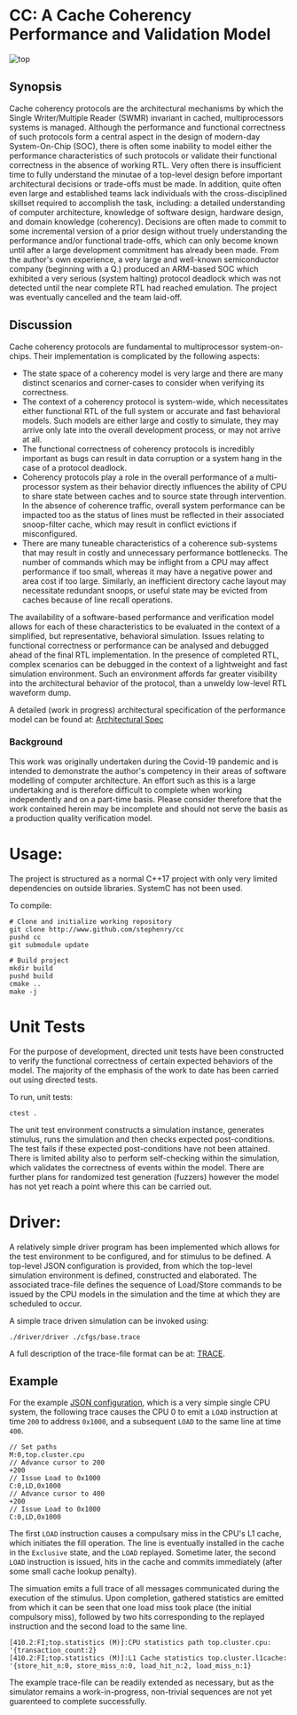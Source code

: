# CC: A Cache Coherency Performance and Validation Model

![top](./doc/top.svg)

## Synopsis

Cache coherency protocols are the architectural mechanisms by which
the Single Writer/Multiple Reader (SWMR) invariant in cached,
multiprocessors systems is managed. Although the performance and
functional correctness of such protocols form a central aspect in the design of
modern-day System-On-Chip (SOC), there is often some inability to
model either the performance characteristics of such protocols or validate their
functional correctness in the absence of working
RTL. Very often there is insufficient time to fully understand the
minutae of a top-level design before important architectural decisions
or trade-offs must be made. In addition, quite often even large and established teams lack
individuals with the cross-disciplined skillset required to accomplish
the task, including: a detailed understanding of computer
architecture, knowledge of software design, hardware design, and
domain knowledge (coherency). Decisions are often made to commit to
some incremental version of a prior design without
truely understanding the performance and/or functional trade-offs,
which can only become known until after a large development commitment
has already been made. From the author's own experience, a very large
and well-known semiconductor company (beginning with a Q.) produced an
ARM-based SOC which exhibited a very serious (system halting) protocol
deadlock which was not detected until the near complete RTL had
reached emulation. The project was eventually cancelled and the team
laid-off.

## Discussion

Cache coherency protocols are fundamental to multiprocessor
system-on-chips. Their implementation is complicated by the following
aspects:

* The state space of a coherency model is very large and there are
  many distinct scenarios and corner-cases to consider when verifying its
  correctness.
* The context of a coherency protocol is system-wide, which
  necessitates either functional RTL of the full system or accurate and
  fast behavioral models. Such models are either large and costly to
  simulate, they may arrive only late into the overall development
  process, or may not arrive at all.
* The functional correctness of coherency protocols is incredibly
  important as bugs can result in data corruption or a
  system hang in the case of a protocol deadlock.
* Coherency protocols play a role in the overall performance of a
  multi-processor system as their behavior directly influences the
  ability of CPU to share state between caches and to source state
  through intervention. In the absence of coherence traffic, overall system performance
  can be impacted too as the status of lines must be reflected in their associated snoop-filter cache, which may result in conflict evictions if misconfigured.
* There are many tuneable characteristics of a coherence sub-systems
  that may result in costly and unnecessary performance
  bottlenecks. The number of commands which may be inflight from a CPU
  may affect performance if too small, whereas it may have a negative
  power and area cost if too large. Similarly, an inefficient directory cache
  layout may necessitate redundant snoops, or
  useful state may be evicted from caches because of line recall operations.

The availability of a software-based performance and verification
model allows for each of these characteristics to be evaluated in the
context of a simplified, but representative, behavioral
simulation. Issues relating to functional correctness or performance
can be analysed and debugged ahead of the final RTL implementation. In
the presence of completed RTL, complex scenarios can be debugged in
the context of a lightweight and fast simulation environment. Such an environment 
affords far greater visibility into the architectural behavior of the
protocol, than a unweldy low-level RTL waveform dump.

A detailed (work in progress) architectural specification of the
performance model can be found at: [Architectural Spec](./doc/ARCH.md)

### Background

This work was originally undertaken during the Covid-19 pandemic and
is intended to demonstrate the author's competency in their areas of
software modelling of computer architecture. An effort such as this is
a large undertaking and is therefore difficult to complete when
working independently and on a part-time basis. Please consider
therefore that the work contained herein may be incomplete and should
not serve the basis as a production quality verification
model.

# Usage:

The project is structured as a normal C++17 project with only very
limited dependencies on outside libraries. SystemC has not been used.

To compile:

``` shell
# Clone and initialize working repository
git clone http://www.github.com/stephenry/cc
pushd cc
git submodule update

# Build project
mkdir build
pushd build
cmake ..
make -j
```

# Unit Tests

For the purpose of development, directed unit tests have been
constructed to verify the functional correctness of certain expected
behaviors of the model. The majority of the emphasis of the work to
date has been carried out using directed tests.

To run, unit tests:

``` shell
ctest .
```

The unit test environment constructs a simulation instance, generates
stimulus, runs the simulation and then checks expected
post-conditions. The test fails if these expected post-conditions have
not been attained. There is limited ability also to perform
self-checking within the simulation, which validates the correctness
of events within the model. There are further plans for randomized
test generation (fuzzers) however the model has not yet reach a point
where this can be carried out.

# Driver:

A relatively simple driver program has been implemented which allows
for the test environment to be configured, and for stimulus to be
defined. A top-level JSON configuration is provided, from which the
top-level simulation environment is defined, constructed and
elaborated. The associated trace-file defines the sequence of
Load/Store commands to be issued by the CPU models in the simulation
and the time at which they are scheduled to occur.

A simple trace driven simulation can be invoked using:

``` shell
./driver/driver ./cfgs/base.trace
```

A full description of the trace-file format can be at:
[TRACE](./doc/STIMULUS.md).

## Example

For the example [JSON configuration](./cfgs/base.json.in), which is a
very simple single CPU system, the following trace causes the CPU 0 to
emit a `LOAD` instruction at time `200` to address `0x1000`, and a
subsequent `LOAD` to the same line at time `400`.

```
// Set paths
M:0,top.cluster.cpu
// Advance cursor to 200
+200
// Issue Load to 0x1000
C:0,LD,0x1000
// Advance cursor to 400
+200
// Issue Load to 0x1000
C:0,LD,0x1000
```

The first `LOAD` instruction causes a compulsary miss in the CPU's L1
cache, which initiates the fill operation. The line is eventually
installed in the cache in the `Exclusive` state, and the `LOAD`
replayed. Sometime later, the second `LOAD` instruction is issued,
hits in the cache and commits immediately (after some small cache
lookup penalty).

The simuation emits a full trace of all messages communicated during
the execution of the stimulus. Upon completion, gathered statistics
are emitted from which it can be seen that one load miss took place
(the initial compulsory miss), followed by two hits corresponding to
the replayed instruction and the second load to the same line.

```
[410.2:FI;top.statistics (M)]:CPU statistics path top.cluster.cpu: '{transaction_count:2}
[410.2:FI;top.statistics (M)]:L1 Cache statistics top.cluster.l1cache: '{store_hit_n:0, store_miss_n:0, load_hit_n:2, load_miss_n:1}
```

The example trace-file can be readily extended as necessary, but as
the simulator remains a work-in-progress, non-trivial sequences are
not yet guarenteed to complete successfully.
